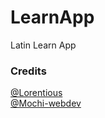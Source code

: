 # LearnApp
Latin Learn App

### Credits
[@Lorentious](https://github.com/Lorentious) <br>
[@Mochi-webdev](https://github.com/Mochi-webdev)
